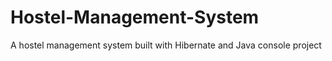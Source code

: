 # Hostel-Management-System
A hostel management system built with Hibernate and Java console project
